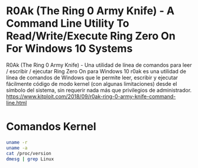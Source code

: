 # R0Ak (The Ring 0 Army Knife) - A Command Line Utility To Read/Write/Execute Ring Zero On For Windows 10 Systems
R0Ak (The Ring 0 Army Knife) - Una utilidad de línea de comandos para leer / escribir / ejecutar Ring Zero On para Windows 10 
r0ak es una utilidad de línea de comandos de Windows que le permite leer, escribir y ejecutar fácilmente código de modo kernel (con algunas limitaciones) desde el símbolo del sistema, sin requerir nada más que privilegios de administrador.
https://www.kitploit.com/2018/09/r0ak-ring-0-army-knife-command-line.html

# Comandos Kernel
```Bash
uname -r
uname -a
cat /proc/version
dmesg | grep Linux
```
